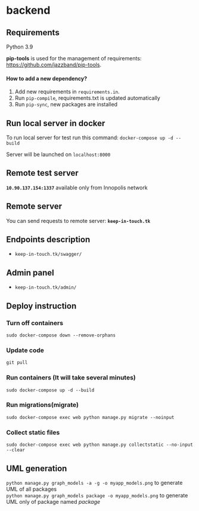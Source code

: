# backend

## Requirements

Python 3.9

**pip-tools** is used for the management of requirements: https://github.com/jazzband/pip-tools.

#### How to add a new dependency?

1. Add new requirements in `requirements.in`.
2. Run ``pip-compile``, requirements.txt is updated automatically
3. Run ``pip-sync``, new packages are installed

## Run local server in docker
To run local server for test run this command:
`docker-compose up -d --build`

Server will be launched on `localhost:8000`

## Remote test server
**`10.90.137.154:1337`** available only from Innopolis network


## Remote server
You can send requests to remote server: **`keep-in-touch.tk`**


## Endpoints description
* `keep-in-touch.tk/swagger/`

## Admin panel
* `keep-in-touch.tk/admin/`



## Deploy instruction

### Turn off containers
`sudo docker-compose down --remove-orphans`

### Update code
`git pull`

### Run containers (It will take several minutes)
`sudo docker-compose up -d --build`

### Run migrations(migrate)
`sudo docker-compose exec web python manage.py migrate --noinput`

### Collect static files 
`sudo docker-compose exec web python manage.py collectstatic --no-input --clear`

## UML generation
`python manage.py graph_models -a -g -o myapp_models.png` to generate UML of all packages  
`python manage.py graph_models package -o myapp_models.png` to generate UML only of package named _package_
